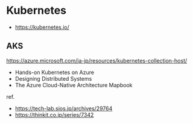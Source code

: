 # Kubernetes
- https://kubernetes.io/

## AKS

https://azure.microsoft.com/ja-jp/resources/kubernetes-collection-host/

- Hands-on Kubernetes on Azure
- Designing Distributed Systems
- The Azure Cloud-Native Architecture Mapbook


ref.  
- https://tech-lab.sios.jp/archives/29764
- https://thinkit.co.jp/series/7342

